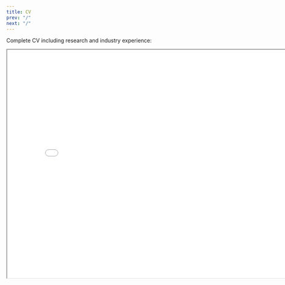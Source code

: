 ```yaml
---
title: CV
prev: "/"
next: "/"
---
```


 <!-- <p>Open in viewer at <a href="/pdf/202112_CV.pdf">CV</a>.</p> -->
Complete CV including research and industry experience:  

 <iframe src="/pdf/202205_CV.pdf" height="600" width="800"></iframe>


